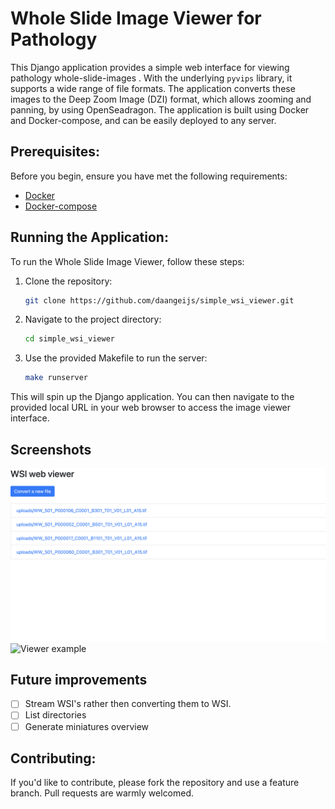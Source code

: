 # Whole Slide Image Viewer for Pathology

This Django application provides a simple web interface for viewing pathology whole-slide-images . With the underlying `pyvips` library, it supports a wide range of file formats. The application converts these images to the Deep Zoom Image (DZI) format, which allows zooming and panning, by using OpenSeadragon. The application is built using Docker and Docker-compose, and can be easily deployed to any server.

## Prerequisites:

Before you begin, ensure you have met the following requirements:

- [Docker](https://www.docker.com/get-started)
- [Docker-compose](https://docs.docker.com/compose/install/)

## Running the Application:

To run the Whole Slide Image Viewer, follow these steps:

1. Clone the repository:
    ```bash
    git clone https://github.com/daangeijs/simple_wsi_viewer.git
    ```

2. Navigate to the project directory:
    ```bash
    cd simple_wsi_viewer
    ```

3. Use the provided Makefile to run the server:
    ```bash
    make runserver
    ```

This will spin up the Django application. You can then navigate to the provided local URL in your web browser to access the image viewer interface.

## Screenshots
![List example](examples/list.png)
![Viewer example](examples/slide_view.png)

## Future improvements

- [ ] Stream WSI's rather then converting them to WSI.
- [ ] List directories
- [ ] Generate miniatures overview

## Contributing:

If you'd like to contribute, please fork the repository and use a feature branch. Pull requests are warmly welcomed.
